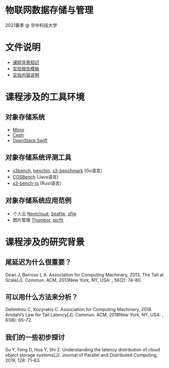 # 物联网数据存储与管理

2021春季 @ 华中科技大学

# 文件说明

- [课程背景知识](iot-storage-experiment.pptx)
- [实验报告模板](report-template.doc)
- [实验内容说明](https://github.com/cs-course/obs-tutorial)

# 课程涉及的工具环境

## 对象存储系统

* [Minio](https://minio.io/)
* [Ceph](https://ceph.com/)
* [OpenStack Swift](http://www.openstack.org/software/releases/ocata/components/swift)

## 对象存储系统评测工具

* [s3bench](https://github.com/igneous-systems/s3bench), [benchio](https://github.com/giacomoguiulfo/benchio), [s3-benchmark](https://github.com/chinglinwen/s3-benchmark) (Go语言)
* [COSBench](https://github.com/intel-cloud/cosbench) (Java语言)
* [s3-bench-rs](https://github.com/SKTT1Ryze/s3-bench-rs) (Rust语言)

## 对象存储系统应用范例

* 个人云 [Nextcloud](https://github.com/nextcloud), [Seafile](https://www.seafile.com/home/), [zfile](https://github.com/zhaojun1998/zfile)
* 图片管理 [Thumbor](http://thumbor.org/), [picfit](https://github.com/thoas/picfit)

# 课程涉及的研究背景

## 尾延迟为什么很重要？

Dean J, Barroso L A. Association for Computing Machinery, 2013. The Tail at Scale[J]. Commun. ACM, 2013New York, NY, USA: , 56(2): 74–80.

## 可以用什么方法来分析？

Delimitrou C, Kozyrakis C. Association for Computing Machinery, 2018. Amdahl’s Law for Tail Latency[J]. Commun. ACM, 2018New York, NY, USA: , 61(8): 65–72.

## 我们的一些初步探讨

Su Y, Feng D, Hua Y, Shi Z. Understanding the latency distribution of cloud object storage systems[J]. Journal of Parallel and Distributed Computing, 2019, 128: 71–83.
